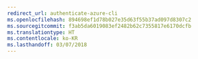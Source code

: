 ```yaml
---
redirect_url: authenticate-azure-cli
ms.openlocfilehash: 894698ef1d78b027e35d63f55b37ad097d8307c2
ms.sourcegitcommit: f3ab5da6019083ef2482b62c7355817e6170dcfb
ms.translationtype: HT
ms.contentlocale: ko-KR
ms.lasthandoff: 03/07/2018
---
```

